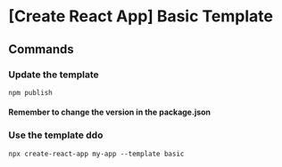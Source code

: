 # [Create React App] Basic Template

## Commands

### Update the template

```npm publish```

#### Remember to change the version in the package.json

### Use the template ddo

```npx create-react-app my-app --template basic```
